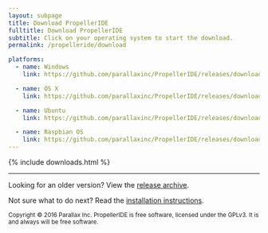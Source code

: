 ```yaml
---
layout: subpage
title: Download PropellerIDE
fulltitle: Download PropellerIDE
subtitle: Click on your operating system to start the download.
permalink: /propelleride/download

platforms:
  - name: Windows
    link: https://github.com/parallaxinc/PropellerIDE/releases/download/0.37.3/propelleride-0.37.3-amd64.exe

  - name: OS X
    link: https://github.com/parallaxinc/PropellerIDE/releases/download/0.37.3/propelleride-0.37.3-amd64.dmg

  - name: Ubuntu 
    link: https://github.com/parallaxinc/PropellerIDE/releases/download/0.37.3/propelleride-0.37.3-amd64.deb

  - name: Raspbian OS
    link: https://github.com/parallaxinc/PropellerIDE/releases/download/0.37.3/propelleride-0.37.3-armhf.deb
---
```


{% include downloads.html %}

* * *

Looking for an older version? View the [release archive](https://github.com/parallaxinc/PropellerIDE/releases).

Not sure what to do next? Read the [installation instructions](/propelleride/install/).

<small>Copyright © 2016 Parallax Inc. PropellerIDE is free software, licensed under the GPLv3. It is and always will be free software.</small>
